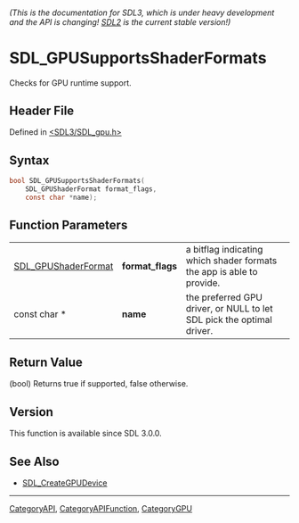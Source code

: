 ###### (This is the documentation for SDL3, which is under heavy development and the API is changing! [SDL2](https://wiki.libsdl.org/SDL2/) is the current stable version!)
# SDL_GPUSupportsShaderFormats

Checks for GPU runtime support.

## Header File

Defined in [<SDL3/SDL_gpu.h>](https://github.com/libsdl-org/SDL/blob/main/include/SDL3/SDL_gpu.h)

## Syntax

```c
bool SDL_GPUSupportsShaderFormats(
    SDL_GPUShaderFormat format_flags,
    const char *name);
```

## Function Parameters

|                                            |                  |                                                                       |
| ------------------------------------------ | ---------------- | --------------------------------------------------------------------- |
| [SDL_GPUShaderFormat](SDL_GPUShaderFormat) | **format_flags** | a bitflag indicating which shader formats the app is able to provide. |
| const char *                               | **name**         | the preferred GPU driver, or NULL to let SDL pick the optimal driver. |

## Return Value

(bool) Returns true if supported, false otherwise.

## Version

This function is available since SDL 3.0.0.

## See Also

- [SDL_CreateGPUDevice](SDL_CreateGPUDevice)

----
[CategoryAPI](CategoryAPI), [CategoryAPIFunction](CategoryAPIFunction), [CategoryGPU](CategoryGPU)

